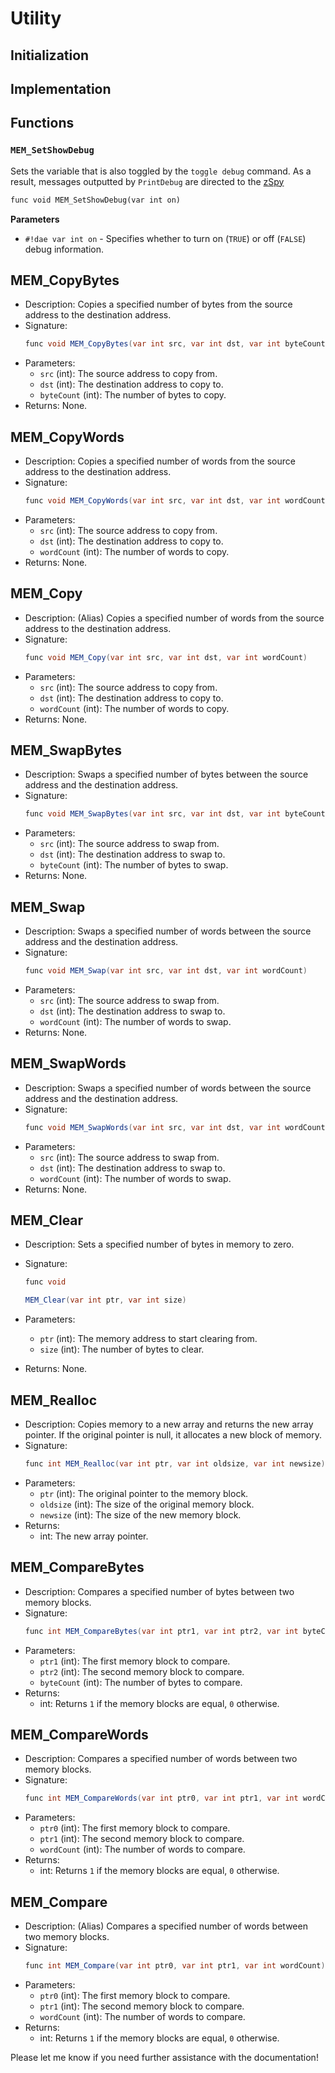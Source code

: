 # Utility

## Initialization

## Implementation

## Functions

### `MEM_SetShowDebug`
Sets the variable that is also toggled by the `toggle debug` command. As a result, messages outputted by `PrintDebug` are directed to the [zSpy](../../../../tools/zSpy.md)
```dae
func void MEM_SetShowDebug(var int on)
```
**Parameters**

- `#!dae var int on` - Specifies whether to turn on (`TRUE`) or off (`FALSE`) debug information.


## MEM_CopyBytes

- Description: Copies a specified number of bytes from the source address to the destination address.
- Signature:
  ```csharp
  func void MEM_CopyBytes(var int src, var int dst, var int byteCount)
  ```
- Parameters:
  - `src` (int): The source address to copy from.
  - `dst` (int): The destination address to copy to.
  - `byteCount` (int): The number of bytes to copy.
- Returns: None.

## MEM_CopyWords

- Description: Copies a specified number of words from the source address to the destination address.
- Signature:
  ```csharp
  func void MEM_CopyWords(var int src, var int dst, var int wordCount)
  ```
- Parameters:
  - `src` (int): The source address to copy from.
  - `dst` (int): The destination address to copy to.
  - `wordCount` (int): The number of words to copy.
- Returns: None.

## MEM_Copy

- Description: (Alias) Copies a specified number of words from the source address to the destination address.
- Signature:
  ```csharp
  func void MEM_Copy(var int src, var int dst, var int wordCount)
  ```
- Parameters:
  - `src` (int): The source address to copy from.
  - `dst` (int): The destination address to copy to.
  - `wordCount` (int): The number of words to copy.
- Returns: None.

## MEM_SwapBytes

- Description: Swaps a specified number of bytes between the source address and the destination address.
- Signature:
  ```csharp
  func void MEM_SwapBytes(var int src, var int dst, var int byteCount)
  ```
- Parameters:
  - `src` (int): The source address to swap from.
  - `dst` (int): The destination address to swap to.
  - `byteCount` (int): The number of bytes to swap.
- Returns: None.

## MEM_Swap

- Description: Swaps a specified number of words between the source address and the destination address.
- Signature:
  ```csharp
  func void MEM_Swap(var int src, var int dst, var int wordCount)
  ```
- Parameters:
  - `src` (int): The source address to swap from.
  - `dst` (int): The destination address to swap to.
  - `wordCount` (int): The number of words to swap.
- Returns: None.

## MEM_SwapWords

- Description: Swaps a specified number of words between the source address and the destination address.
- Signature:
  ```csharp
  func void MEM_SwapWords(var int src, var int dst, var int wordCount)
  ```
- Parameters:
  - `src` (int): The source address to swap from.
  - `dst` (int): The destination address to swap to.
  - `wordCount` (int): The number of words to swap.
- Returns: None.

## MEM_Clear

- Description: Sets a specified number of bytes in memory to zero.
- Signature:
  ```csharp
  func void

  MEM_Clear(var int ptr, var int size)
  ```

- Parameters:
  - `ptr` (int): The memory address to start clearing from.
  - `size` (int): The number of bytes to clear.
- Returns: None.

## MEM_Realloc

- Description: Copies memory to a new array and returns the new array pointer. If the original pointer is null, it allocates a new block of memory.
- Signature:
  ```csharp
  func int MEM_Realloc(var int ptr, var int oldsize, var int newsize)
  ```
- Parameters:
  - `ptr` (int): The original pointer to the memory block.
  - `oldsize` (int): The size of the original memory block.
  - `newsize` (int): The size of the new memory block.
- Returns:
  - int: The new array pointer.

## MEM_CompareBytes

- Description: Compares a specified number of bytes between two memory blocks.
- Signature:
  ```csharp
  func int MEM_CompareBytes(var int ptr1, var int ptr2, var int byteCount)
  ```
- Parameters:
  - `ptr1` (int): The first memory block to compare.
  - `ptr2` (int): The second memory block to compare.
  - `byteCount` (int): The number of bytes to compare.
- Returns:
  - int: Returns `1` if the memory blocks are equal, `0` otherwise.

## MEM_CompareWords

- Description: Compares a specified number of words between two memory blocks.
- Signature:
  ```csharp
  func int MEM_CompareWords(var int ptr0, var int ptr1, var int wordCount)
  ```
- Parameters:
  - `ptr0` (int): The first memory block to compare.
  - `ptr1` (int): The second memory block to compare.
  - `wordCount` (int): The number of words to compare.
- Returns:
  - int: Returns `1` if the memory blocks are equal, `0` otherwise.

## MEM_Compare

- Description: (Alias) Compares a specified number of words between two memory blocks.
- Signature:
  ```csharp
  func int MEM_Compare(var int ptr0, var int ptr1, var int wordCount)
  ```
- Parameters:
  - `ptr0` (int): The first memory block to compare.
  - `ptr1` (int): The second memory block to compare.
  - `wordCount` (int): The number of words to compare.
- Returns:
  - int: Returns `1` if the memory blocks are equal, `0` otherwise.

Please let me know if you need further assistance with the documentation!
